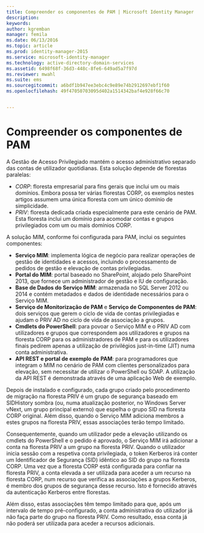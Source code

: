 ```yaml
---
title: Compreender os componentes de PAM | Microsoft Identity Manager
description: 
keywords: 
author: kgremban
manager: femila
ms.date: 06/13/2016
ms.topic: article
ms.prod: identity-manager-2015
ms.service: microsoft-identity-manager
ms.technology: active-directory-domain-services
ms.assetid: 6498f68f-36d3-448c-8fe6-649ad5a7f97d
ms.reviewer: mwahl
ms.suite: ems
ms.sourcegitcommit: a6bdf1b947ee3ebc4c9e89e74b2912697ebf1f60
ms.openlocfilehash: 49f47050703095d402a1514342baf4e928f66c70


---
```


# Compreender os componentes de PAM

A Gestão de Acesso Privilegiado mantém o acesso administrativo separado das contas de utilizador quotidianas. Esta solução depende de florestas paralelas:

- *CORP*: floresta empresarial para fins gerais que inclui um ou mais domínios. Embora possa ter várias florestas CORP, os exemplos nestes artigos assumem uma única floresta com um único domínio de simplicidade.  
- *PRIV*: floresta dedicada criada especialmente para este cenário de PAM. Esta floresta inclui um domínio para acomodar contas e grupos privilegiados com um ou mais domínios CORP.

A solução MIM, conforme foi configurada para PAM, inclui os seguintes componentes:  

- **Serviço MIM**: implementa lógica de negócio para realizar operações de gestão de identidades e acessos, incluindo o processamento de pedidos de gestão e elevação de contas privilegiadas.   
- **Portal do MIM**: portal baseado no SharePoint, alojado pelo SharePoint 2013, que fornece um administrador de gestão e IU de configuração.
- **Base de Dados do Serviço MIM**: armazenada no SQL Server 2012 ou 2014 e contém metadados e dados de identidade necessários para o Serviço MIM.
- **Serviço de Monitorização de PAM** e **Serviço de Componentes de PAM**: dois serviços que gerem o ciclo de vida de contas privilegiadas e ajudam o PRIV AD no ciclo de vida de associação a grupos.
- **Cmdlets do PowerShell**: para povoar o Serviço MIM e o PRIV AD com utilizadores e grupos que correspondem aos utilizadores e grupos na floresta CORP para os administradores de PAM e para os utilizadores finais pedirem apenas a utilização de privilégios just-in-time (JIT) numa conta administrativa.
- **API REST e portal de exemplo de PAM**: para programadores que integram o MIM no cenário de PAM com clientes personalizados para elevação, sem necessitar de utilizar o PowerShell ou SOAP. A utilização da API REST é demonstrada através de uma aplicação Web de exemplo.

Depois de instalado e configurado, cada grupo criado pelo procedimento de migração na floresta PRIV é um grupo de segurança baseado em SIDHistory sombra (ou, numa atualização posterior, no Windows Server vNext, um grupo principal externo) que espelha o grupo SID na floresta CORP original. Além disso, quando o Serviço MIM adiciona membros a estes grupos na floresta PRIV, essas associações terão tempo limitado.

Consequentemente, quando um utilizador pede a elevação utilizando os cmdlets do PowerShell e o pedido é aprovado, o Serviço MIM irá adicionar a conta na floresta PRIV a um grupo na floresta PRIV. Quando o utilizador inicia sessão com a respetiva conta privilegiada, o token Kerberos irá conter um Identificador de Segurança (SID) idêntico ao SID do grupo na floresta CORP. Uma vez que a floresta CORP está configurada para confiar na floresta PRIV, a conta elevada a ser utilizada para aceder a um recurso na floresta CORP, num recurso que verifica as associações a grupos Kerberos, é membro dos grupos de segurança desse recurso. Isto é fornecido através da autenticação Kerberos entre florestas.

Além disso, estas associações têm tempo limitado para que, após um intervalo de tempo pré-configurado, a conta administrativa do utilizador já não faça parte do grupo na floresta PRIV. Como resultado, essa conta já não poderá ser utilizada para aceder a recursos adicionais.



<!--HONumber=Jul16_HO2-->


